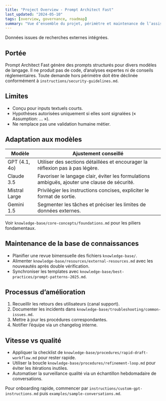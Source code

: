 ```yaml
---
title: "Project Overview - Prompt Architect Fast"
last_updated: "2024-05-10"
tags: [overview, governance, roadmap]
summary: "Vue d’ensemble du projet, périmètre et maintenance de l’assistant Prompt Architect Fast."
---
```


Données issues de recherches externes intégrées.

## Portée
Prompt Architect Fast génère des prompts structurés pour divers modèles de langage. Il ne produit pas de code, d’analyses expertes ni de conseils réglementaires. Toute demande hors périmètre doit être déclinée conformément à `instructions/security-guidelines.md`.

## Limites
- Conçu pour inputs textuels courts.
- Hypothèses autorisées uniquement si elles sont signalées (« Assumption: … »).
- Ne remplace pas une validation humaine métier.

## Adaptation aux modèles
| Modèle | Ajustement conseillé |
| --- | --- |
| GPT (4.1, 4o) | Utiliser des sections détaillées et encourager la réflexion pas à pas légère. |
| Claude 3.5 | Favoriser le langage clair, éviter les formulations ambiguës, ajouter une clause de sécurité. |
| Mistral Large | Privilégier les instructions concises, expliciter le format de sortie. |
| Gemini 1.5 | Segmenter les tâches et préciser les limites de données externes. |

Voir `knowledge-base/core-concepts/foundations.md` pour les piliers fondamentaux.

## Maintenance de la base de connaissances
- Planifier une revue bimensuelle des fichiers `knowledge-base/`.
- Alimenter `knowledge-base/resources/external-resources.md` avec les nouveautés après double vérification.
- Synchroniser les templates avec `knowledge-base/best-practices/prompt-patterns-2025.md`.

## Processus d’amélioration
1. Recueillir les retours des utilisateurs (canal support).
2. Documenter les incidents dans `knowledge-base/troubleshooting/common-issues.md`.
3. Mettre à jour les procédures correspondantes.
4. Notifier l’équipe via un changelog interne.

## Vitesse vs qualité
- Appliquer la checklist de `knowledge-base/procedures/rapid-draft-workflow.md` pour rester rapide.
- Utiliser la boucle `knowledge-base/procedures/refinement-loop.md` pour éviter les itérations inutiles.
- Automatiser la surveillance qualité via un échantillon hebdomadaire de conversations.

Pour onboarding rapide, commencer par `instructions/custom-gpt-instructions.md` puis `examples/sample-conversations.md`.
